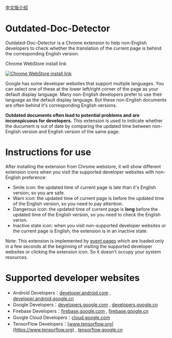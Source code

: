 [中文版介绍](README_zh_CN.md)

# Outdated-Doc-Detector
Outdated-Doc-Detector is a Chrome extension to help non-English developers to check whether the translation of the current page is behind the corresponding English version.

Chrome WebStore install link

[![Chrome WebStore install link](https://developer.chrome.com/webstore/images/ChromeWebStore_BadgeWBorder_v2_206x58.png "Chrome WebStore install link")](https://chrome.google.com/webstore/detail/outdated-doc-detector/enmpooegjbnbhifdpapjknlbjefnlnja)

Google has some developer websites that support multiple languages. You can select one of these at the lower left/right corner of the page as your default display language. Many non-English developers prefer to use their language as the default display language. But these non-English documents are often behind it's corresponding English versions. 

**Outdated documents often lead to potential problems and are inconspicuous for developers.** This extension is used to indicate whether the ducument is out of date by comparing the updated time between non-English version and English version of the same page.

# Instructions for use
After installing the extension from Chrome webstore, it will show different extension icons when you visit the supported developer websites with non-English preference:
- Smile icon: the updated time of current page is late than it's English version, so you are safe.
- Warn icon: the updated time of current page is before the updated time of the English version, so you need to pay attention.
- Dangerous icon: the updated time of current page is **long** before the updated time of the English version, so you need to check the English verion.
- Inactive state icon: when you visit non-supported developer websites or the current page is English, the extension is in an inactive state.

Note: This extension is implemented by [event pages](https://developer.chrome.com/extensions/event_pages) which are loaded only in a few seconds at the beginning of visiting the supported developer websites or clicking the extension icon. So it doesn't occupy your system resources.

# Supported developer websites
- Android Developers：[developer.android.com](https://developer.android.com) , [developer.android.google.cn](https://developer.android.google.cn) 
- Google Developers：[developers.google.com](https://developers.google.com)  , [developers.google.cn](https://developers.google.cn) 
- Firebase Developers：[firebase.google.com](https://firebase.google.com)  , [firebase.google.cn](https://firebase.google.cn) 
- Google Cloud Developers：[cloud.google.com](https://cloud.google.com) 
- TensorFlow Developers：[www.tensorflow.org](https://www.tensorflow.org)  , [tensorflow.google.cn](https://tensorflow.google.cn) 
